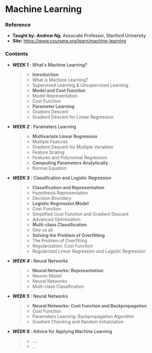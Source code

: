 # Machine Learning

### Reference
* **Taught by:** _**Andrew Ng**_, Associate Professor, Stanford University
* **Site:** https://www.coursera.org/learn/machine-learning

### Contents
* _**WEEK 1**_ : What's Machine Learning?
  > * **Introduction**
  >  * What is Machine Learning?
  >  * Supervised Learning & Unsupervised Learning
  > * **Model and Cost Function**
  >  * Model Representation
  >  * Cost Function
  > * **Parameter Learning**
  >  * Gradient Descent
  >  * Gradient Descent for Linear Regression

* _**WEEK 2**_ : Parameters Learning
  > * **Multivariate Linear Regression**
  >  * Multiple Features
  >  * Gradient Descent for Multiple Variables
  >  * Feature Scaling
  >  * Features and Polynomial Regression
  > * **Computing Parameters Analytically**
  > * Normal Equation

* _**WEEK 3**_ : Classification and Logistic Regression
  > * **Classification and Representation**
  >  * Hypothesis Representation
  >  * Decision Boundary
  > * **Logistic Regression Model**
  >  * Cost Function
  >  * Simplified Cost Function and Gradient Descent
  >  * Advanced Optimization
  > * **Multi-class Classification**
  >  * One vs all
  > * **Solving the Problem of Overfitting**
  >  * The Problem of Overfitting
  >  * Regularization: Cost Function
  >  * Regularized Linear Regression and Logistic Regression

* _**WEEK 4**_ : Neural Networks
  > * **Neural Networks: Representation**
  >  * Neuron Model
  >  * Neural Networks
  >  * Multi-class Classification

* _**WEEK 5**_ : Neural Networks
  > * **Neural Networks: Cost Function and Backpropagation**
  >  * Cost Function
  >  * Parameters Learning: Backpropagation Algorithm
  >  * Gradient Checking and Random Initialization

* _**WEEK 6**_ : Advice for Applying Machine Learning
  > * **...**
  >  * ...
